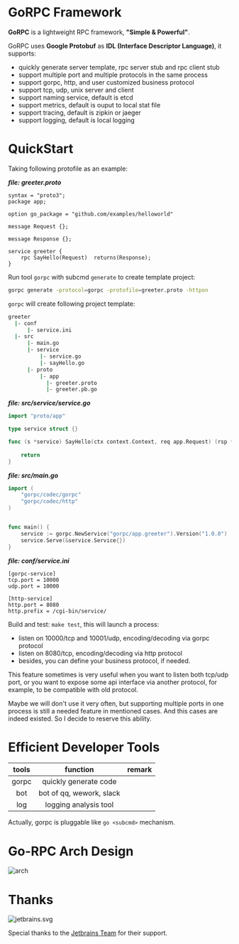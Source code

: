 # GoRPC Framework

**GoRPC** is a lightweight RPC framework, **"Simple & Powerful"**. 

GoRPC uses **Google Protobuf** as **IDL (Interface Descriptor Language)**, it supports:

- quickly generate server template, rpc server stub and rpc client stub
- support multiple port and multiple protocols in the same process
- support gorpc, http, and user customized business protocol
- support tcp, udp, unix server and client
- support naming service, default is etcd
- support metrics, default is ouput to local stat file
- support tracing, default is zipkin or jaeger
- support logging, default is local logging

# QuickStart

Taking following protofile as an example:

***file: greeter.proto***

```
syntax = "proto3";
package app;

option go_package = "github.com/examples/helloworld"
    
message Request {};
  
message Response {};
  
service greeter {
    rpc SayHello(Request)  returns(Response);
}
```
 
Run tool `gorpc` with subcmd `generate` to create template project:

```bash
gorpc generate -protocol=gorpc -protofile=greeter.proto -httpon
```
    
`gorpc` will create following project template:
    
```bash
greeter
  |- conf
      |- service.ini
  |- src
      |- main.go
      |- service
          |- service.go
          |- sayHello.go
      |- proto
          |- app
            |- greeter.proto
            |- greeter.pb.go
```

***file: src/service/service.go***

```go
import "proto/app"

type service struct {}

func (s *service) SayHello(ctx context.Context, req app.Request) (rsp *app.Response, err error) {
	
	return
}
```

***file: src/main.go***

```go
import (
	"gorpc/codec/gorpc"
	"gorpc/codec/http"
)


func main() {
    service := gorpc.NewService("gorpc/app.greeter").Version("1.0.0")
    service.Serve(&service.Service{})
}
```

***file: conf/service.ini***

```
[gorpc-service]
tcp.port = 10000
udp.port = 10000

[http-service]
http.port = 8080
http.prefix = /cgi-bin/service/
```

Build and test: `make test`, this will launch a process:
- listen on 10000/tcp and 10001/udp, encoding/decoding via gorpc protocol
- listen on 8080/tcp, encoding/decoding via http protocol
- besides, you can define your business protocol, if needed.

This feature sometimes is very useful when you want to listen both tcp/udp port, 
or you want to expose some api interface via another protocol, for example, 
to be compatible with old protocol.

Maybe we will don't use it very often, but supporting multiple ports in one process 
is still a needed feature in mentioned cases. And this cases are indeed existed. So
I decide to reserve this ability.

# Efficient Developer Tools
| tools | function | remark |
|:-----:|:--------:|:------:|
|gorpc|quickly generate code ||
|bot|bot of qq, wework, slack||
|log|logging analysis tool||

Actually, gorpc is pluggable like `go <subcmd>` mechanism.

# Go-RPC Arch Design

![arch](https://github.com/hitzhangjie/gorpc/blob/master/docs/arch.png)


# Thanks

![jetbrains.svg](https://github.com/hitzhangjie/gorpc/blob/master/docs/jetbrains.svg)

Special thanks to the [Jetbrains Team](https://www.jetbrains.com/?from=gorpc) for their support.

